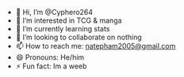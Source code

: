 - 👋 Hi, I’m @Cyphero264
- 👀 I’m interested in TCG & manga
- 🌱 I’m currently learning stats
- 💞️ I’m looking to collaborate on nothing
- 📫 How to reach me: natepham2005@gmail.com
- 😄 Pronouns: He/him
- ⚡ Fun fact: Im a weeb

<!---
Cyphero264/Cyphero264 is a ✨ special ✨ repository because its `README.md` (this file) appears on your GitHub profile.
You can click the Preview link to take a look at your changes.
--->
